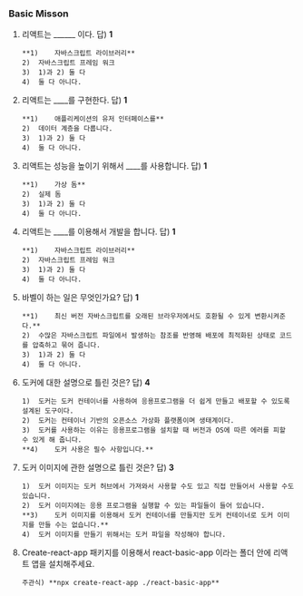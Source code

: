 ### Basic Misson

1. 리액트는 ______ 이다.  답) **1** 
    
    ```
    **1)	자바스크립트 라이브러리**
    2)	자바스크립트 프레임 워크
    3)	1)과 2) 둘 다 
    4)	둘 다 아니다.
    ```
    
2. 리액트는 ____를 구현한다.  답) **1** 
    
    ```
    **1)	애플리케이션의 유저 인터페이스를** 
    2)	데이터 계층을 다룹니다.
    3)	1)과 2) 둘 다 
    4)	둘 다 아니다.
    ```
    
3. 리액트는 성능을 높이기 위해서 ____를 사용합니다.  답) **1** 
    
    ```
    **1)	가상 돔** 
    2)	실제 돔
    3)	1)과 2) 둘 다 
    4)	둘 다 아니다.
    ```
    
4. 리액트는 ____를 이용해서 개발을 합니다.  답) **1** 
    
    ```
    **1)	자바스크립트 라이브러리**
    2)	자바스크립트 프레임 워크
    3)	1)과 2) 둘 다 
    4)	둘 다 아니다.
    ```
    
5. 바벨이 하는 일은 무엇인가요?  답) **1** 
    
    ```
    **1)	최신 버전 자바스크립트를 오래된 브라우저에서도 호환될 수 있게 변환시켜준다.**
    2)	수많은 자바스크립트 파일에서 발생하는 참조를 반영해 배포에 최적화된 상태로 코드를 압축하고 묶어 줍니다. 
    3)	1)과 2) 둘 다 
    4)	둘 다 아니다.
    ```
    
6. 도커에 대한 설명으로 틀린 것은?  답) **4**
    
    ```
    1)	도커는 도커 컨테이너를 사용하여 응용프로그램을 더 쉽게 만들고 배포할 수 있도록 설계된 도구이다.
    2)	도커는 컨테이너 기반의 오픈소스 가상화 플랫폼이며 생태계이다. 
    3)	도커를 사용하는 이유는 응용프로그램을 설치할 때 버전과 OS에 따른 에러를 피할 수 있게 해 줍니다.
    **4)	도커 사용은 필수 사항입니다.**
    ```
    
7. 도커 이미지에 관한 설명으로 틀린 것은?  답) **3**
    
    ```
    1)	도커 이미지는 도커 허브에서 가져와서 사용할 수도 있고 직접 만들어서 사용할 수도 있습니다.
    2)	도커 이미지에는 응용 프로그램을 실행할 수 있는 파일들이 들어 있습니다. 
    **3)	도커 이미지를 이용해서 도커 컨테이너를 만들지만 도커 컨테이너로 도커 이미지를 만들 수는 없습니다.**
    4)	도커 이미지를 만들기 위해서는 도커 파일을 작성해야 합니다.
    ```
    
8. Create-react-app 패키지를 이용해서 react-basic-app 이라는 폴더 안에 리액트 앱을 설치해주세요.
    
    ```
    주관식) **npx create-react-app ./react-basic-app**
    ```